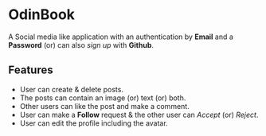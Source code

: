 # OdinBook

A Social media like application with an authentication by **Email** and a **Password** (or) can also *sign up* with **Github**.

## Features

- User can create & delete posts.
- The posts can contain an image (or) text (or) both.
- Other users can like the post and make a comment.
- User can make a **Follow** request & the other user can *Accept* (or) *Reject*.
- User can edit the profile including the avatar.
